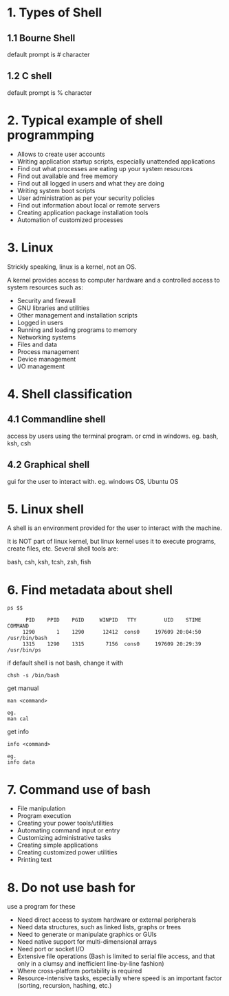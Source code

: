 # 1. Types of Shell
## 1.1 Bourne Shell
default prompt is # character
## 1.2 C shell
default prompt is % character

# 2. Typical example of shell programmping
* Allows to create user accounts
* Writing application startup scripts, especially unattended applications
* Find out what processes are eating up your system resources
* Find out available and free memory
* Find out all logged in users and what they are doing
* Writing system boot scripts
* User administration as per your security policies
* Find out information about local or remote servers
* Creating application package installation tools
* Automation of customized processes

# 3. Linux 
Strickly speaking, linux is a kernel, not an OS.

A kernel provides access to computer hardware and a controlled access to system resources such as:

* Security and firewall
* GNU libraries and utilities
* Other management and installation scripts
* Logged in users
* Running and loading programs to memory
* Networking systems
* Files and data
* Process management
* Device management
* I/O management

# 4. Shell classification
## 4.1 Commandline shell
access by users using the terminal program. or cmd in windows.
eg. bash, ksh, csh
## 4.2 Graphical shell
gui for the user to interact with. 
eg. windows OS, Ubuntu OS


# 5. Linux shell
A shell is an environment provided for the user to interact with the machine.

It is NOT part of linux kernel, but linux kernel uses it to execute programs, create files, etc. Several shell tools are:

bash, csh, ksh, tcsh, zsh, fish


# 6. Find metadata about shell
```
ps $$

      PID    PPID    PGID     WINPID   TTY         UID    STIME COMMAND
     1290       1    1290      12412  cons0     197609 20:04:50 /usr/bin/bash
     1315    1290    1315       7156  cons0     197609 20:29:39 /usr/bin/ps
```

if default shell is not bash, change it with
```
chsh -s /bin/bash
```

get manual
```
man <command>

eg.
man cal
```
get info 
```
info <command>

eg. 
info data
```

# 7. Command use of bash
* File manipulation
* Program execution
* Creating your power tools/utilities
* Automating command input or entry
* Customizing administrative tasks
* Creating simple applications
* Creating customized power utilities
* Printing text

# 8. Do not use bash for
use a program for these
* Need direct access to system hardware or external peripherals
* Need data structures, such as linked lists, graphs or trees
* Need to generate or manipulate graphics or GUIs
* Need native support for multi-dimensional arrays
* Need port or socket I/O
* Extensive file operations (Bash is limited to serial file access, and that only in a clumsy and inefficient line-by-line fashion)
* Where cross-platform portability is required
* Resource-intensive tasks, especially where speed is an important factor (sorting, recursion, hashing, etc.)


